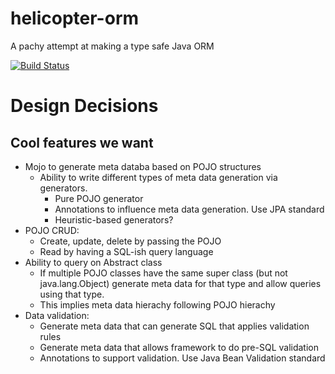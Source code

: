 # helicopter-orm
A pachy attempt at making a type safe Java ORM

[![Build Status](https://dev.azure.com/GideonLeGrange/Helicopter%20ORM/_apis/build/status/GideonLeGrange.helicopter-orm?branchName=master)](https://dev.azure.com/GideonLeGrange/Helicopter%20ORM/_build/latest?definitionId=1&branchName=master)

# Design Decisions

## Cool features we want 

* Mojo to generate meta databa based on POJO structures
  * Ability to write different types of meta data generation via generators.
    * Pure POJO generator 
    * Annotations to influence meta data generation. Use JPA standard 
    * Heuristic-based generators? 
* POJO CRUD:
  * Create, update, delete by passing the POJO 
  * Read by having a SQL-ish query language 
* Ability to query on Abstract class
  * If multiple POJO classes have the same super class (but not java.lang.Object) generate meta data for that type and allow queries using that type. 
  * This implies meta data hierachy following POJO hierachy
* Data validation:
  * Generate meta data that can generate SQL that applies validation rules 
  * Generate meta data that allows framework to do pre-SQL validation 
  * Annotations to support validation. Use Java Bean Validation standard 


